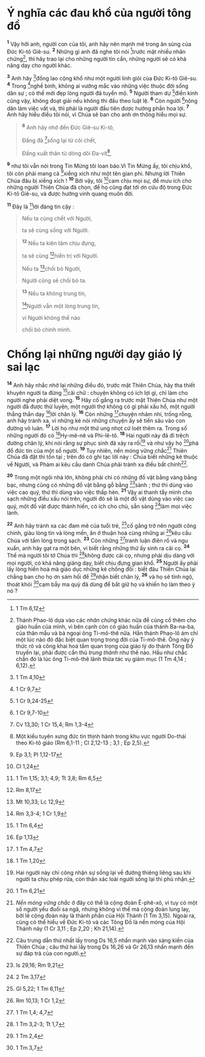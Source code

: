 # Ý nghĩa các đau khổ của người tông đồ
<sup><b>1</b></sup> Vậy hỡi anh, người con của tôi, anh hãy nên mạnh mẽ trong ân sủng của Đức Ki-tô Giê-su. <sup><b>2</b></sup> Những gì anh đã nghe tôi nói [^1*]trước mặt nhiều nhân chứng[^1], thì hãy trao lại cho những người tin cẩn, những người sẽ có khả năng dạy cho người khác.

<sup><b>3</b></sup> Anh hãy [^2*]đồng lao cộng khổ như một người lính giỏi của Đức Ki-tô Giê-su. <sup><b>4</b></sup> Trong [^3*]nghề binh, không ai vướng mắc vào những việc thuộc đời sống dân sự ; có thế mới đẹp lòng người đã tuyển mộ. <sup><b>5</b></sup> Người tham dự [^4*]điền kinh cũng vậy, không đoạt giải nếu không thi đấu theo luật lệ. <sup><b>6</b></sup> Còn người [^5*]nông dân làm việc vất vả, thì phải là người đầu tiên được hưởng phần hoa lợi. <sup><b>7</b></sup> Anh hãy hiểu điều tôi nói, vì Chúa sẽ ban cho anh ơn thông hiểu mọi sự.


> <sup><b>8</b></sup> Anh hãy nhớ đến Đức Giê-su Ki-tô,
> 
> Đấng đã [^6*]sống lại từ cõi chết,
> 
> Đấng xuất thân từ dòng dõi Đa-vít[^2],
>

<sup><b>9</b></sup> như tôi vẫn nói trong Tin Mừng tôi loan báo.Vì Tin Mừng ấy, tôi chịu khổ, tôi còn phải mang cả [^7*]xiềng xích như một tên gian phi. Nhưng lời Thiên Chúa đâu bị xiềng xích ! <sup><b>10</b></sup> Bởi vậy, tôi [^8*]cam chịu mọi sự, để mưu ích cho những người Thiên Chúa đã chọn, để họ cũng đạt tới ơn cứu độ trong Đức Ki-tô Giê-su, và được hưởng vinh quang muôn đời.

<sup><b>11</b></sup> Đây là [^9*]lời đáng tin cậy : 
> Nếu ta cùng chết với Người,
> 
> ta sẽ cùng sống với Người.
>


> <sup><b>12</b></sup> Nếu ta kiên tâm chịu đựng,
> 
> ta sẽ cùng [^10*]hiển trị với Người.
> 
> Nếu ta [^11*]chối bỏ Người,
> 
> Người cũng sẽ chối bỏ ta.
>


> <sup><b>13</b></sup> Nếu ta không trung tín,
> 
> [^12*]Người vẫn một lòng trung tín,
> 
> vì Người không thể nào
> 
> chối bỏ chính mình.
>

# Chống lại những người dạy giáo lý sai lạc
<sup><b>14</b></sup> Anh hãy nhắc nhở lại những điều đó, trước mặt Thiên Chúa, hãy tha thiết khuyên người ta đừng [^13*]cãi chữ : chuyện không có ích lợi gì, chỉ làm cho người nghe phải diệt vong. <sup><b>15</b></sup> Hãy cố gắng ra trước mặt Thiên Chúa như một người đã được thử luyện, một người thợ không có gì phải xấu hổ, một người thẳng thắn dạy [^14*]lời chân lý. <sup><b>16</b></sup> Còn những [^15*]chuyện nhảm nhí, trống rỗng, anh hãy tránh xa, vì những kẻ nói những chuyện ấy sẽ tiến sâu vào con đường vô luân. <sup><b>17</b></sup> Lời họ như một thứ ung nhọt cứ loét thêm ra. Trong số những người đó có [^16*]Hy-mê-nê và Phi-lê-tô. <sup><b>18</b></sup> Hai người này đã đi trệch đường chân lý, khi nói rằng sự phục sinh đã xảy ra rồi[^3] và như vậy họ [^17*]phá đổ đức tin của một số người. <sup><b>19</b></sup> Tuy nhiên, nền móng vững chắc[^4] Thiên Chúa đã đặt thì tồn tại ; trên đó có ghi tạc lời này : Chúa biết những kẻ thuộc về Người, và Phàm ai kêu cầu danh Chúa phải tránh xa điều bất chính[^5].

<sup><b>20</b></sup> Trong một ngôi nhà lớn, không phải chỉ có những đồ vật bằng vàng bằng bạc, nhưng cũng có những đồ vật bằng gỗ bằng [^18*]sành ; thứ thì dùng vào việc cao quý, thứ thì dùng vào việc thấp hèn. <sup><b>21</b></sup> Vậy ai thanh tẩy mình cho sạch những điều xấu nói trên, người đó sẽ là một đồ vật dùng vào việc cao quý, một đồ vật được thánh hiến, có ích cho chủ, sẵn sàng [^19*]làm mọi việc lành.

<sup><b>22</b></sup> Anh hãy tránh xa các đam mê của tuổi trẻ, [^20*]cố gắng trở nên người công chính, giàu lòng tin và lòng mến, ăn ở thuận hoà cùng những ai [^21*]kêu cầu Chúa với tấm lòng trong sạch. <sup><b>23</b></sup> Còn những [^22*]tranh luận điên rồ và ngu xuẩn, anh hãy gạt ra một bên, vì biết rằng những thứ ấy sinh ra cãi cọ. <sup><b>24</b></sup> Thế mà người tôi tớ Chúa thì [^23*]không được cãi cọ, nhưng phải dịu dàng với mọi người, có khả năng giảng dạy, biết chịu đựng gian khổ. <sup><b>25</b></sup> Người ấy phải lấy lòng hiền hoà mà giáo dục những kẻ chống đối : biết đâu Thiên Chúa lại chẳng ban cho họ ơn sám hối để [^24*]nhận biết chân lý, <sup><b>26</b></sup> và họ sẽ tỉnh ngộ, thoát khỏi [^25*]cạm bẫy ma quỷ đã dùng để bắt giữ họ và khiến họ làm theo ý nó ?

[^1]: Thánh Phao-lô dựa vào các <i>nhân chứng</i> khác nữa để củng cố thêm cho giáo huấn của mình, vì bên cạnh còn có giáo huấn của thánh Ba-na-ba, của thân mẫu và bà ngoại ông Ti-mô-thê nữa. Hẳn thánh Phao-lô ám chỉ một lúc nào đó đặc biệt quan trọng trong đời của Ti-mô-thê. Ông này ý thức rõ và công khai hoá tầm quan trọng của giáo lý do thánh Tông Đồ truyền lại, phải được cẩn thủ <i>trung thành</i> như thế nào. Hầu như chắc chắn đó là lúc ông Ti-mô-thê lãnh thừa tác vụ giám mục (1 Tm 4,14 ; 6,12).
[^2]: Một kiểu tuyên xưng đức tin thịnh hành trong khu vực người Do-thái theo Ki-tô giáo (Rm 6,1-11 ; Cl 2,12-13 ; 3,1 ; Ep 2,5).
[^3]: Hai người này chỉ công nhận sự sống lại về đường thiêng liêng sau khi người ta chịu phép rửa, còn thân xác loài người sống lại thì phủ nhận.
[^4]: <i>Nền móng vững chắc</i> ở đây có thể là cộng đoàn Ê-phê-xô, vì tuy có một số người yếu đuối sa ngã, nhưng không vì thế mà cộng đoàn lung lay, bởi lẽ cộng đoàn này là thành phần của Hội Thánh (1 Tm 3,15). Ngoài ra, cũng có thể hiểu về Đức Ki-tô và các Tông Đồ là nền móng của Hội Thánh này (1 Cr 3,11 ; Ep 2,20 ; Kh 21,14).
[^5]: Câu trưng dẫn thứ nhất lấy trong Ds 16,5 nhấn mạnh vào sáng kiến của Thiên Chúa ; câu thứ hai lấy trong Ds 16,26 và Gr 26,13 nhấn mạnh đến sự đáp trả của con người.
[^1*]: 1 Tm 6,12
[^2*]: 1 Tm 4,10
[^3*]: 1 Cr 9,7
[^4*]: 1 Cr 9,24-25
[^5*]: 1 Cr 9,7-10
[^6*]: Cv 13,30; 1 Cr 15,4; Rm 1,3-4
[^7*]: Ep 3,1; Pl 1,12-17
[^8*]: Cl 1,24
[^9*]: 1 Tm 1,15; 3,1; 4,9; Tt 3,8; Rm 6,5
[^10*]: Rm 8,17
[^11*]: Mt 10,33; Lc 12,9
[^12*]: Rm 3,3-4; 1 Cr 1,9
[^13*]: 1 Tm 6,4
[^14*]: Ep 1,13
[^15*]: 1 Tm 4,7
[^16*]: 1 Tm 1,20
[^17*]: 1 Tm 6,21
[^18*]: Is 29,16; Rm 9,21
[^19*]: 2 Tm 3,17
[^20*]: Gl 5,22; 1 Tm 6,11
[^21*]: Rm 10,13; 1 Cr 1,2
[^22*]: 1 Tm 1,4; 4,7
[^23*]: 1 Tm 3,2-3; Tt 1,7
[^24*]: 1 Tm 2,4
[^25*]: 1 Tm 3,7
